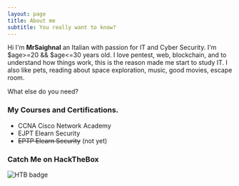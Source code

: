 ```yaml
---
layout: page
title: About me
subtitle: You really want to know?
---
```


Hi I'm __MrSaighnal__ an Italian with passion for IT and Cyber Security. I'm $age>=20 && $age<=30 years old. I love pentest, web, blockchain, and to understand how things work, this is the reason made me start to study IT.
I also like pets, reading about space exploration, music, good movies, escape room.

What else do you need?

### My Courses and Certifications.

* CCNA Cisco Network Academy
* EJPT Elearn Security
* ~~EPTP Elearn Security~~ (not yet)

### Catch Me on HackTheBox

![HTB badge](https://www.hackthebox.eu/badge/image/71209)
